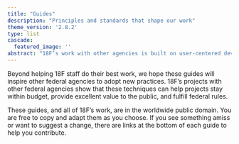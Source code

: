 ```yaml
---
title: "Guides"
description: "Principles and standards that shape our work"
theme_version: '2.8.2'
type: list
cascade:
  featured_image: ''
abstract: "18F’s work with other agencies is built on user-centered development, testing to validate hypotheses, shipping often, and deploying products in the open. Below are the technical guides that bring those principles into our day-to-day work."
---
```

Beyond helping 18F staff do their best work, we hope these guides will inspire other federal agencies to adopt new practices. 18F’s projects with other federal agencies show that these techniques can help projects stay within budget, provide excellent value to the public, and fulfill federal rules.

These guides, and all of 18F’s work, are in the worldwide public domain. You are free to copy and adapt them as you choose. If you see something amiss or want to suggest a change, there are links at the bottom of each guide to help you contribute.

